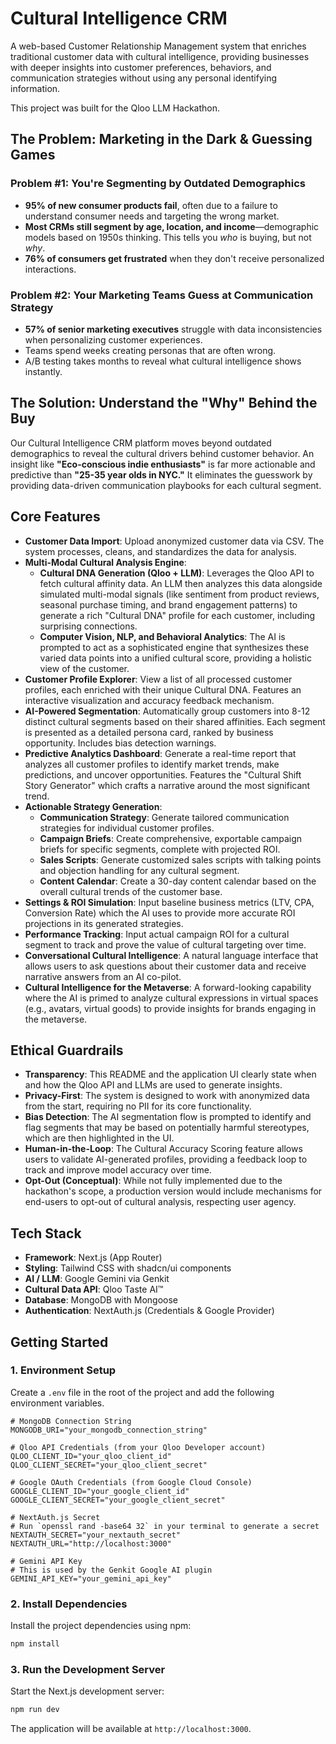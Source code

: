 # Cultural Intelligence CRM

A web-based Customer Relationship Management system that enriches traditional customer data with cultural intelligence, providing businesses with deeper insights into customer preferences, behaviors, and communication strategies without using any personal identifying information.

This project was built for the Qloo LLM Hackathon.

## The Problem: Marketing in the Dark & Guessing Games

### Problem #1: You're Segmenting by Outdated Demographics
- **95% of new consumer products fail**, often due to a failure to understand consumer needs and targeting the wrong market.
- **Most CRMs still segment by age, location, and income**—demographic models based on 1950s thinking. This tells you *who* is buying, but not *why*.
- **76% of consumers get frustrated** when they don't receive personalized interactions.

### Problem #2: Your Marketing Teams Guess at Communication Strategy
- **57% of senior marketing executives** struggle with data inconsistencies when personalizing customer experiences.
- Teams spend weeks creating personas that are often wrong.
- A/B testing takes months to reveal what cultural intelligence shows instantly.

## The Solution: Understand the "Why" Behind the Buy

Our Cultural Intelligence CRM platform moves beyond outdated demographics to reveal the cultural drivers behind customer behavior. An insight like **"Eco-conscious indie enthusiasts"** is far more actionable and predictive than **"25-35 year olds in NYC."** It eliminates the guesswork by providing data-driven communication playbooks for each cultural segment.

## Core Features

- **Customer Data Import**: Upload anonymized customer data via CSV. The system processes, cleans, and standardizes the data for analysis.
- **Multi-Modal Cultural Analysis Engine**:
    - **Cultural DNA Generation (Qloo + LLM)**: Leverages the Qloo API to fetch cultural affinity data. An LLM then analyzes this data alongside simulated multi-modal signals (like sentiment from product reviews, seasonal purchase timing, and brand engagement patterns) to generate a rich "Cultural DNA" profile for each customer, including surprising connections.
    - **Computer Vision, NLP, and Behavioral Analytics**: The AI is prompted to act as a sophisticated engine that synthesizes these varied data points into a unified cultural score, providing a holistic view of the customer.
- **Customer Profile Explorer**: View a list of all processed customer profiles, each enriched with their unique Cultural DNA. Features an interactive visualization and accuracy feedback mechanism.
- **AI-Powered Segmentation**: Automatically group customers into 8-12 distinct cultural segments based on their shared affinities. Each segment is presented as a detailed persona card, ranked by business opportunity. Includes bias detection warnings.
- **Predictive Analytics Dashboard**: Generate a real-time report that analyzes all customer profiles to identify market trends, make predictions, and uncover opportunities. Features the "Cultural Shift Story Generator" which crafts a narrative around the most significant trend.
- **Actionable Strategy Generation**:
    - **Communication Strategy**: Generate tailored communication strategies for individual customer profiles.
    - **Campaign Briefs**: Create comprehensive, exportable campaign briefs for specific segments, complete with projected ROI.
    - **Sales Scripts**: Generate customized sales scripts with talking points and objection handling for any cultural segment.
    - **Content Calendar**: Create a 30-day content calendar based on the overall cultural trends of the customer base.
- **Settings & ROI Simulation**: Input baseline business metrics (LTV, CPA, Conversion Rate) which the AI uses to provide more accurate ROI projections in its generated strategies.
- **Performance Tracking**: Input actual campaign ROI for a cultural segment to track and prove the value of cultural targeting over time.
- **Conversational Cultural Intelligence**: A natural language interface that allows users to ask questions about their customer data and receive narrative answers from an AI co-pilot.
- **Cultural Intelligence for the Metaverse**: A forward-looking capability where the AI is primed to analyze cultural expressions in virtual spaces (e.g., avatars, virtual goods) to provide insights for brands engaging in the metaverse.

## Ethical Guardrails

- **Transparency**: This README and the application UI clearly state when and how the Qloo API and LLMs are used to generate insights.
- **Privacy-First**: The system is designed to work with anonymized data from the start, requiring no PII for its core functionality.
- **Bias Detection**: The AI segmentation flow is prompted to identify and flag segments that may be based on potentially harmful stereotypes, which are then highlighted in the UI.
- **Human-in-the-Loop**: The Cultural Accuracy Scoring feature allows users to validate AI-generated profiles, providing a feedback loop to track and improve model accuracy over time.
- **Opt-Out (Conceptual)**: While not fully implemented due to the hackathon's scope, a production version would include mechanisms for end-users to opt-out of cultural analysis, respecting user agency.

## Tech Stack

- **Framework**: Next.js (App Router)
- **Styling**: Tailwind CSS with shadcn/ui components
- **AI / LLM**: Google Gemini via Genkit
- **Cultural Data API**: Qloo Taste AI™
- **Database**: MongoDB with Mongoose
- **Authentication**: NextAuth.js (Credentials & Google Provider)

## Getting Started

### 1. Environment Setup

Create a `.env` file in the root of the project and add the following environment variables.

```
# MongoDB Connection String
MONGODB_URI="your_mongodb_connection_string"

# Qloo API Credentials (from your Qloo Developer account)
QLOO_CLIENT_ID="your_qloo_client_id"
QLOO_CLIENT_SECRET="your_qloo_client_secret"

# Google OAuth Credentials (from Google Cloud Console)
GOOGLE_CLIENT_ID="your_google_client_id"
GOOGLE_CLIENT_SECRET="your_google_client_secret"

# NextAuth.js Secret
# Run `openssl rand -base64 32` in your terminal to generate a secret
NEXTAUTH_SECRET="your_nextauth_secret"
NEXTAUTH_URL="http://localhost:3000"

# Gemini API Key
# This is used by the Genkit Google AI plugin
GEMINI_API_KEY="your_gemini_api_key"

```

### 2. Install Dependencies

Install the project dependencies using npm:

```bash
npm install
```

### 3. Run the Development Server

Start the Next.js development server:

```bash
npm run dev
```

The application will be available at `http://localhost:3000`.
